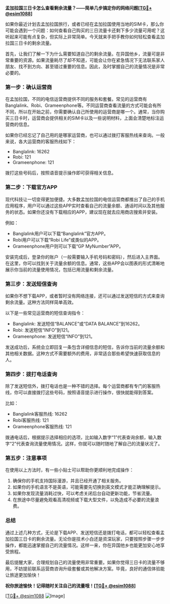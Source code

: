 **孟加拉国三日卡怎么查看剩余流量？——简单几步搞定你的网络问题[[TG💪+ @esim1088](https://t.me/s/esim1088)]**

如果你最近计划去孟加拉国旅行，或者已经在孟加拉国使用当地的SIM卡，那么你可能会遇到一个问题：如何查看自己购买的三日流量卡还剩下多少流量可用呢？这听起来可能有点复杂，但实际上非常简单。今天就来手把手教你如何轻松查看孟加拉国三日卡的剩余流量。

首先，让我们了解一下为什么需要知道自己的剩余流量。在异国他乡，流量可是非常重要的资源。如果流量耗尽了却不知道，可能会让你在紧急情况下无法联系家人朋友、找不到方向、甚至错过重要的信息。因此，及时掌握自己的流量情况是非常必要的。

### **第一步：确认运营商**
在孟加拉国，不同的电信运营商提供不同的服务和套餐。常见的运营商有Banglalink、Robi、Grameenphone等。不同运营商查看流量的方式可能会有所不同，所以在开始之前，你需要确认自己所使用的运营商是哪一个。通常，当你购买三日卡时，运营商会提供相关的SIM卡以及一些说明材料，上面会清楚地标注运营商的信息。

如果你已经忘记了自己用的是哪家运营商，也可以通过拨打客服热线来查询。一般来说，各大运营商的客服热线如下：
- Banglalink: 16262
- Robi: 121
- Grameenphone: 121

拨打这些号码后，按照语音提示操作即可获得相关信息。

### **第二步：下载官方APP**
现代科技让一切变得更加便捷。大多数孟加拉国的电信运营商都推出了自己的手机应用程序，用户可以通过这些APP实时查看自己的流量余额、通话时间以及其他服务的状态。如果你还没有下载相应的APP，建议现在就去应用商店搜索并安装。

例如：
- Banglalink用户可以下载“Banglalink”官方APP。
- Robi用户可以下载“Robi Life”或类似的APP。
- Grameenphone用户则可以下载“GP MyNumber”APP。

安装完成后，登录你的账户（一般需要输入手机号码和密码），然后进入主界面。在这里，你可以找到关于流量余额的信息。通常，这些APP会以图表的形式清晰地展示你当前的流量使用情况，包括已用流量和剩余流量。

### **第三步：发送短信查询**
如果你不想下载APP，或者暂时没有网络连接，还可以通过发送短信的方式来查询剩余流量。这种方法同样简单高效。

以下是一些常见运营商的短信查询指令：
- Banglalink: 发送短信“BALANCE”或“DATA BALANCE”到16262。
- Robi: 发送短信“INFO”到121。
- Grameenphone: 发送短信“INFO”到121。

发送成功后，系统会立即回复一条包含详细信息的短信，告诉你当前的流量余额和其他相关数据。这种方式不需要额外的费用，非常适合那些希望快速获取信息的人。

### **第四步：拨打电话查询**
除了发送短信外，拨打电话也是一种不错的选择。每个运营商都有专门的客服热线，你可以直接拨打这些号码，按照语音提示进行操作，很快就能得到答案。

比如：
- Banglalink客服热线: 16262
- Robi客服热线: 121
- Grameenphone客服热线: 121

拨通电话后，根据提示选择相应的选项，比如输入数字“1”代表查询余额，输入数字“2”代表查询流量使用情况。这样，你就可以随时随地了解自己的流量状况了。

### **第五步：注意事项**
在使用以上方法时，有一些小贴士可以帮助你更顺利地完成操作：
1. 确保你的手机支持国际漫游，并且已经开通了相关服务。
2. 如果你的手机语言不是英语，可能需要先切换到英文模式才能正确理解提示。
3. 如果你发现流量消耗过快，可以考虑关闭后台自动更新功能，节省流量。
4. 在旅途中尽量避免观看高清视频或下载大型文件，以免造成不必要的流量浪费。

### **总结**
通过上述几种方式，无论是下载APP、发送短信还是拨打电话，都可以轻松查看孟加拉国三日卡的剩余流量。无论你是技术小白还是资深玩家，只要按照步骤一步步操作，都能迅速掌握自己的流量情况。这样一来，你在异国他乡也能更加安心地享受旅程。

最后提醒大家，合理规划自己的流量使用非常重要。如果你觉得三日卡的流量不够用，不妨提前联系运营商咨询升级套餐或其他解决方案。毕竟，良好的通信体验能让旅途更加愉快！

**祝你旅途愉快！记得随时关注自己的流量哦！[[TG💪+ @esim1088](https://t.me/s/esim1088)]**

[[TG💪+ @esim1088](https://t.me/s/esim1088) ![Image](https://i.postimg.cc/4NQfJmqS/Snipaste-2025-05-13-00-14-12.png)]